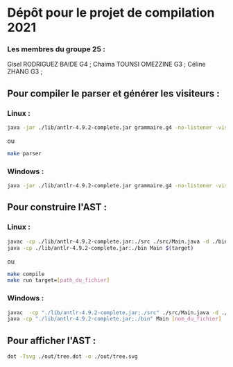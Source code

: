 # Dépôt pour le projet de compilation 2021

### Les membres du groupe 25 : 
Gisel RODRIGUEZ BAIDE   G4 ;
Chaima TOUNSI OMEZZINE  G3 ;
Céline ZHANG            G3 ;

## Pour compiler le parser et générer les visiteurs :
### Linux :
```bash 
java -jar ./lib/antlr-4.9.2-complete.jar grammaire.g4 -no-listener -visitor -o ./src/parser
```
ou
```bash 
make parser
```

### Windows :
```bash
java -jar ./lib/antlr-4.9.2-complete.jar grammaire.g4 -no-listener -visitor -o ./src/parser
```

## Pour construire l'AST :
### Linux :
```bash
javac -cp ./lib/antlr-4.9.2-complete.jar:./src ./src/Main.java -d ./bin
java -cp ./lib/antlr-4.9.2-complete.jar:./bin Main $(target)
```
ou
```bash
make compile
make run target=[path_du_fichier]
``` 

### Windows :
```bash
javac  -cp "./lib/antlr-4.9.2-complete.jar;./src" ./src/Main.java -d ./bin
java -cp "./lib/antlr-4.9.2-complete.jar;./bin" Main [nom_du_fichier]
```

## Pour afficher l'AST :
```bash
dot -Tsvg ./out/tree.dot -o ./out/tree.svg
```
